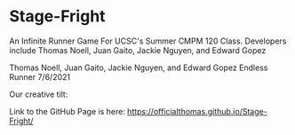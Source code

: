# Stage-Fright
An Infinite Runner Game For UCSC's Summer CMPM 120 Class. Developers include Thomas Noell, Juan Gaito, Jackie Nguyen, and Edward Gopez

Thomas Noell, Juan Gaito, Jackie Nguyen, and Edward Gopez
Endless Runner
7/6/2021

Our creative tilt:

Link to the GitHub Page is here:
https://officialthomas.github.io/Stage-Fright/ 
